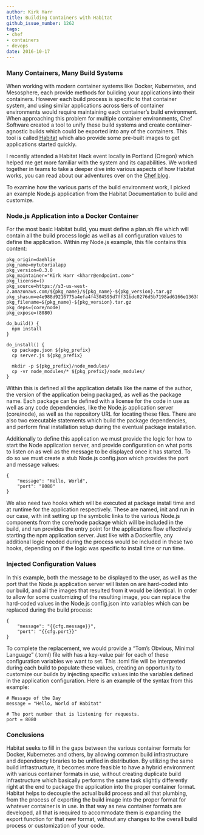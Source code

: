 ```yaml
---
author: Kirk Harr
title: Building Containers with Habitat
github_issue_number: 1262
tags:
- chef
- containers
- devops
date: 2016-10-17
---
```


### Many Containers, Many Build Systems

When working with modern container systems like Docker, Kubernetes, and Mesosphere, each provide methods for building your applications into their containers. However each build process is specific to that container system, and using similar applications across tiers of container environments would require maintaining each container’s build environment. When approaching this problem for multiple container environments, Chef Software created a tool to unify these build systems and create container-agnostic builds which could be exported into any of the containers. This tool is called [Habitat](https://www.habitat.sh/) which also provide some pre-built images to get applications started quickly.

I recently attended a Habitat Hack event locally in Portland (Oregon) which helped me get more familiar with the system and its capabilities. We worked together in teams to take a deeper dive into various aspects of how Habitat works, you can read about our adventures over on the [Chef blog](https://blog.chef.io/2016/09/09/habitat-hack-pdx-wrap/).

To examine how the various parts of the build environment work, I picked an example Node.js application from the Habitat Documentation to build and customize.

### Node.js Application into a Docker Container

For the most basic Habitat build, you must define a plan.sh file which will contain all the build process logic as well as all configuration values to define the application. Within my Node.js example, this file contains this content:

```nohighlight
pkg_origin=daehlie
pkg_name=mytutorialapp
pkg_version=0.3.0
pkg_maintainer="Kirk Harr <kharr@endpoint.com>"
pkg_license=()
pkg_source=https://s3-us-west-2.amazonaws.com/${pkg_name}/${pkg_name}-${pkg_version}.tar.gz
pkg_shasum=e4e988d9216775a4efa4f4304595d7ff31bdc0276d5b7198ad6166e13630aaa9
pkg_filename=${pkg_name}-${pkg_version}.tar.gz
pkg_deps=(core/node)
pkg_expose=(8080)

do_build() {
  npm install
}

do_install() {
  cp package.json ${pkg_prefix}
  cp server.js ${pkg_prefix}

  mkdir -p ${pkg_prefix}/node_modules/
  cp -vr node_modules/* ${pkg_prefix}/node_modules/
}
```

Within this is defined all the application details like the name of the author, the version of the application being packaged, as well as the package name. Each package can be defined with a license for the code in use as well as any code dependencies, like the Node.js application server (core/node), as well as the repository URL for locating these files. There are also two executable statements which build the package dependencies, and perform final installation setup during the eventual package installation.

Additionally to define this application we must provide the logic for how to start the Node application server, and provide configuration on what ports to listen on as well as the message to be displayed once it has started. To do so we must create a stub Node.js config.json which provides the port and message values:

```nohighlight
{
    "message": "Hello, World",
    "port": "8080"
}
```

We also need two hooks which will be executed at package install time and at runtime for the application respectively. These are named, init and run in our case, with init setting up the symbolic links to the various Node.js components from the core/node package which will be included in the build, and run provides the entry point for the applications flow effectively starting the npm application server. Just like with a Dockerfile, any additional logic needed during the process would be included in these two hooks, depending on if the logic was specific to install time or run time.

### Injected Configuration Values

 In this example, both the message to be displayed to the user, as well as the port that the Node.js application server will listen on are hard-coded into our build, and all the images that resulted from it would be identical. In order to allow for some customizing of the resulting image, you can replace the hard-coded values in the Node.js config.json into variables which can be replaced during the build process:

```nohighlight
{
    "message": "{{cfg.message}}",
    "port": "{{cfg.port}}"
}
```

To complete the replacement, we would provide a “Tom’s Obvious, Minimal Language” (.toml) file with has a key-value pair for each of these configuration variables we want to set. This .toml file will be interpreted during each build to populate these values, creating an opportunity to customize our builds by injecting specific values into the variables defined in the application configuration. Here is an example of the syntax from this example:

```nohighlight
# Message of the Day
message = "Hello, World of Habitat"

# The port number that is listening for requests.
port = 8080
```

### Conclusions

Habitat seeks to fill in the gaps between the various container formats for Docker, Kubernetes and others, by allowing common build infrastructure and dependency libraries to be unified in distribution. By utilizing the same build infrastructure, it becomes more feasible to have a hybrid environment with various container formats in use, without creating duplicate build infrastructure which basically performs the same task slightly differently right at the end to package the application into the proper container format. Habitat helps to decouple the actual build process and all that plumbing, from the process of exporting the build image into the proper format for whatever container is in use. In that way as new container formats are developed, all that is required to accommodate them is expanding the export function for that new format, without any changes to the overall build process or customization of your code.
